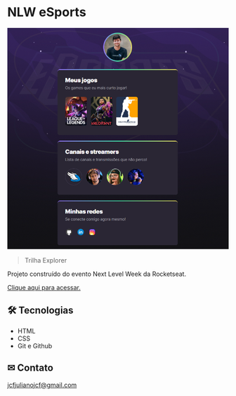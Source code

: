 # NLW eSports

![preview](Explorer/.github/preview.png)

> Trilha Explorer

Projeto construído do evento Next Level Week da Rocketseat.

[Clique aqui para acessar.](https://JCFJulianoJCF.github.io/NLW-Esports/Explorer)

## 🛠 Tecnologias

- HTML
- CSS
- Git e Github

## ✉ Contato

jcfjulianojcf@gmail.com